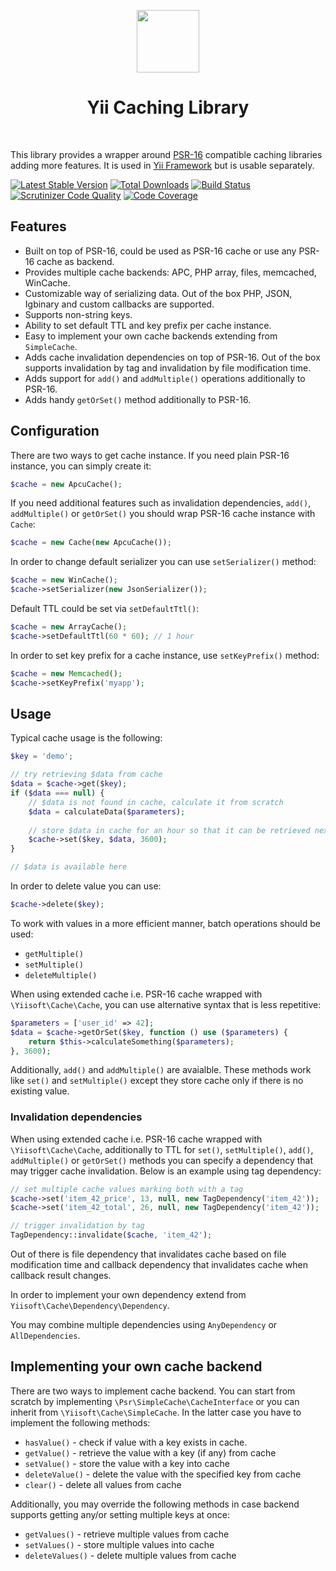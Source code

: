 <p align="center">
    <a href="https://github.com/yiisoft" target="_blank">
        <img src="https://avatars0.githubusercontent.com/u/993323" height="100px">
    </a>
    <h1 align="center">Yii Caching Library</h1>
    <br>
</p>

This library provides a wrapper around [PSR-16] compatible caching libraries adding more features.
It is used in [Yii Framework] but is usable separately.

[PSR-16]: https://www.php-fig.org/psr/psr-16/
[Yii Framework]: https://www.yiiframework.com/

[![Latest Stable Version](https://poser.pugx.org/yiisoft/cache/v/stable.png)](https://packagist.org/packages/yiisoft/cache)
[![Total Downloads](https://poser.pugx.org/yiisoft/cache/downloads.png)](https://packagist.org/packages/yiisoft/cache)
[![Build Status](https://travis-ci.com/yiisoft/cache.svg?branch=master)](https://travis-ci.com/yiisoft/cache)
[![Scrutinizer Code Quality](https://scrutinizer-ci.com/g/yiisoft/cache/badges/quality-score.png?b=master)](https://scrutinizer-ci.com/g/yiisoft/cache/?branch=master)
[![Code Coverage](https://scrutinizer-ci.com/g/yiisoft/cache/badges/coverage.png?b=master)](https://scrutinizer-ci.com/g/yiisoft/cache/?branch=master)

## Features

- Built on top of PSR-16, could be used as PSR-16 cache or use any PSR-16 cache as backend.
- Provides multiple cache backends: APC, PHP array, files, memcached, WinCache.
- Customizable way of serializing data. Out of the box PHP, JSON, Igbinary and custom callbacks are supported.
- Supports non-string keys.
- Ability to set default TTL and key prefix per cache instance.
- Easy to implement your own cache backends extending from `SimpleCache`.
- Adds cache invalidation dependencies on top of PSR-16. Out of the box supports invalidation by tag and invalidation by 
  file modification time.
- Adds support for `add()` and `addMultiple()` operations additionally to PSR-16.
- Adds handy `getOrSet()` method additionally to PSR-16.

## Configuration

There are two ways to get cache instance. If you need plain PSR-16 instance, you can simply create it:

```php
$cache = new ApcuCache();
```

If you need additional features such as invalidation dependencies, `add()`, `addMultiple()` or `getOrSet()` you should
wrap PSR-16 cache instance with `Cache`:

```php
$cache = new Cache(new ApcuCache());
```

In order to change default serializer you can use `setSerializer()` method:

```php
$cache = new WinCache();
$cache->setSerializer(new JsonSerializer());
```

Default TTL could be set via `setDefaultTtl()`:

```php
$cache = new ArrayCache();
$cache->setDefaultTtl(60 * 60); // 1 hour
```

In order to set key prefix for a cache instance, use `setKeyPrefix()` method:

```php
$cache = new Memcached();
$cache->setKeyPrefix('myapp');
```

## Usage

Typical cache usage is the following:

```php
$key = 'demo';

// try retrieving $data from cache
$data = $cache->get($key);
if ($data === null) {
    // $data is not found in cache, calculate it from scratch
    $data = calculateData($parameters);
    
    // store $data in cache for an hour so that it can be retrieved next time
    $cache->set($key, $data, 3600);
}

// $data is available here
```

In order to delete value you can use:

```php
$cache->delete($key);
```

To work with values in a more efficient manner, batch operations should be used:

- `getMultiple()`
- `setMultiple()`
- `deleteMultiple()`

When using extended cache i.e. PSR-16 cache wrapped with `\Yiisoft\Cache\Cache`, you can use alternative syntax that
is less repetitive:

```php
$parameters = ['user_id' => 42];
$data = $cache->getOrSet($key, function () use ($parameters) {
    return $this->calculateSomething($parameters);
}, 3600);
```

Additionally, `add()` and `addMultiple()` are avaialble. These methods work like `set()` and `setMultiple()` except
they store cache only if there is no existing value.

### Invalidation dependencies

When using extended cache i.e. PSR-16 cache wrapped with `\Yiisoft\Cache\Cache`, additionally to TTL for `set()`,
`setMultiple()`, `add()`, `addMultiple()` or `getOrSet()` methods you can specify a dependency that may trigger cache
invalidation. Below is an example using tag dependency:

```php
// set multiple cache values marking both with a tag
$cache->set('item_42_price', 13, null, new TagDependency('item_42'));
$cache->set('item_42_total', 26, null, new TagDependency('item_42'));

// trigger invalidation by tag
TagDependency::invalidate($cache, 'item_42');
```

Out of there is file dependency that invalidates cache based on file modification time and callback dependency that
invalidates cache when callback result changes.

In order to implement your own dependency extend from `Yiisoft\Cache\Dependency\Dependency`.

You may combine multiple dependencies using `AnyDependency` or `AllDependencies`. 


## Implementing your own cache backend

There are two ways to implement cache backend. You can start from scratch by implementing `\Psr\SimpleCache\CacheInterface`
or you can inherit from `\Yiisoft\Cache\SimpleCache`. In the latter case you have to implement the following methods:

- `hasValue()` - check if value with a key exists in cache.
- `getValue()` - retrieve the value with a key (if any) from cache
- `setValue()` - store the value with a key into cache
- `deleteValue()` - delete the value with the specified key from cache
- `clear()` - delete all values from cache

Additionally, you may override the following methods in case backend supports getting any/or setting multiple keys
at once:

- `getValues()` - retrieve multiple values from cache
- `setValues()` - store multiple values into cache
- `deleteValues()` - delete multiple values from cache
